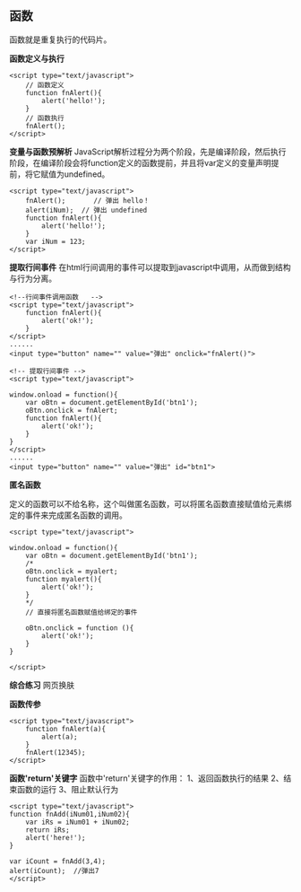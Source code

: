 ## 函数

函数就是重复执行的代码片。

**函数定义与执行**

```
<script type="text/javascript">
    // 函数定义
    function fnAlert(){
        alert('hello!');
    }
    // 函数执行
    fnAlert();
</script>
```

**变量与函数预解析**
JavaScript解析过程分为两个阶段，先是编译阶段，然后执行阶段，在编译阶段会将function定义的函数提前，并且将var定义的变量声明提前，将它赋值为undefined。

```
<script type="text/javascript">    
    fnAlert();       // 弹出 hello！
    alert(iNum);  // 弹出 undefined
    function fnAlert(){
        alert('hello!');
    }
    var iNum = 123;
</script>
```

**提取行间事件**
在html行间调用的事件可以提取到javascript中调用，从而做到结构与行为分离。

```
<!--行间事件调用函数   -->
<script type="text/javascript">        
    function fnAlert(){
        alert('ok!');
    }
</script>
......
<input type="button" name="" value="弹出" onclick="fnAlert()">

<!-- 提取行间事件 -->
<script type="text/javascript">

window.onload = function(){
    var oBtn = document.getElementById('btn1');
    oBtn.onclick = fnAlert;
    function fnAlert(){
        alert('ok!');
    }
}    
</script>
......
<input type="button" name="" value="弹出" id="btn1">
```

**匿名函数**

定义的函数可以不给名称，这个叫做匿名函数，可以将匿名函数直接赋值给元素绑定的事件来完成匿名函数的调用。

```
<script type="text/javascript">

window.onload = function(){
    var oBtn = document.getElementById('btn1');
    /*
    oBtn.onclick = myalert;
    function myalert(){
        alert('ok!');
    }
    */
    // 直接将匿名函数赋值给绑定的事件

    oBtn.onclick = function (){
        alert('ok!');
    }
}

</script>
```

**综合练习**
网页换肤

**函数传参**

```
<script type="text/javascript">
    function fnAlert(a){
        alert(a);
    }
    fnAlert(12345);
</script>
```

**函数'return'关键字**
函数中'return'关键字的作用：
1、返回函数执行的结果
2、结束函数的运行
3、阻止默认行为

```
<script type="text/javascript">
function fnAdd(iNum01,iNum02){
    var iRs = iNum01 + iNum02;
    return iRs;
    alert('here!');
}

var iCount = fnAdd(3,4);
alert(iCount);  //弹出7
</script>
```